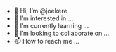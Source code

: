 - 👋 Hi, I’m @joekere
- 👀 I’m interested in ...
- 🌱 I’m currently learning ...
- 💞️ I’m looking to collaborate on ...
- 📫 How to reach me ...

<!---
joekere/joekere is a ✨ special ✨ repository because its `README.md` (this file) appears on your GitHub profile.
You can click the Preview link to take a look at your changes.
--->
